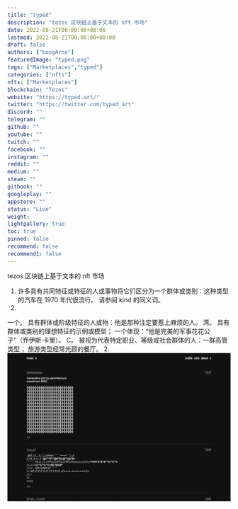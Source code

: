 ```yaml
---
title: "typed"
description: "tezos 区块链上基于文本的 nft 市场"
date: 2022-08-21T00:00:00+08:00
lastmod: 2022-08-21T00:00:00+08:00
draft: false
authors: ["boogArno"]
featuredImage: "typed.png"
tags: ["Marketplaces","typed"]
categories: ["nfts"]
nfts: ["Marketplaces"]
blockchain: "Tezos"
website: "https://typed.art/"
twitter: "https://twitter.com/typed_art"
discord: ""
telegram: ""
github: ""
youtube: ""
twitch: ""
facebook: ""
instagram: ""
reddit: ""
medium: ""
steam: ""
gitbook: ""
googleplay: ""
appstore: ""
status: "Live"
weight: 
lightgallery: true
toc: true
pinned: false
recommend: false
recommend1: false
---
```

tezos 区块链上基于文本的 nft 市场

1. 许多具有共同特征或特征的人或事物将它们区分为一个群体或类别：这种类型的汽车在 1970 年代很流行。 请参阅 kind 的同义词。
2.
一个。 具有群体或阶级特征的人或物：他是那种注定要惹上麻烦的人。
湾。 具有群体或类别的理想特征的示例或模型； 一个体现：“他是完美的军事花花公子”（乔伊斯·卡里）。
C。 被视为代表特定职业、等级或社会群体的人：一群高管类型； 旅游类型经常光顾的餐厅。
2. ![typed-dapp-marketplaces-tezos-image1_de5be9e5cafdabf8f5a5554cdf03e2a1](typed-dapp-marketplaces-tezos-image1_de5be9e5cafdabf8f5a5554cdf03e2a1.png)